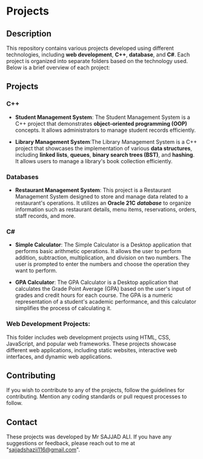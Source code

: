 # Projects

## Description

This repository contains various projects developed using different technologies, including **web development**, **C++**, **database**, and **C#**. Each project is organized into separate folders based on the technology used. Below is a brief overview of each project:

## Projects

### C++
- **Student Management System**: The Student Management System is a C++ project that demonstrates **object-oriented programming (OOP)** concepts. It allows administrators to manage student records efficiently.

- **Library Management System**:The Library Management System is a C++ project that showcases the implementation of various **data structures**, including **linked lists**, **queues**, **binary search trees (BST)**, and **hashing**. It allows users to manage a library's book collection efficiently.

### Databases
- **Restaurant Management System**: This project is a Restaurant Management System designed to store and manage data related to a restaurant's operations. It utilizes an **Oracle 21C** ***database*** to organize information such as restaurant details, menu items, reservations, orders, staff records, and more.

### C#
- **Simple Calculator**: The Simple Calculator is a Desktop application that performs basic arithmetic operations. It allows the user to perform addition, subtraction, multiplication, and division on two numbers. The user is prompted to enter the numbers and choose the operation they want to perform.

- **GPA Calculator**: The GPA Calculator is a Desktop application that calculates the Grade Point Average (GPA) based on the user's input of grades and credit hours for each course. The GPA is a numeric representation of a student's academic performance, and this calculator simplifies the process of calculating it.

### Web Development Projects:
This folder includes web development projects using HTML, CSS, JavaScript, and popular web frameworks. These projects showcase different web applications, including static websites, interactive web interfaces, and dynamic web applications.

## Contributing

If you wish to contribute to any of the projects, follow the guidelines for contributing. Mention any coding standards or pull request processes to follow.

## Contact

These projects was developed by Mr SAJJAD ALI. If you have any suggestions or feedback, please reach out to me at "sajjadshazii116@gmail.com".
